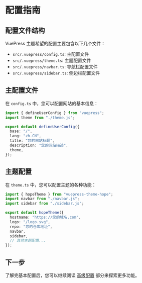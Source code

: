 # 配置指南

## 配置文件结构

VuePress 主题希望的配置主要包含以下几个文件：

- `src/.vuepress/config.ts`: 主配置文件
- `src/.vuepress/theme.ts`: 主题配置文件
- `src/.vuepress/navbar.ts`: 导航栏配置文件
- `src/.vuepress/sidebar.ts`: 侧边栏配置文件

## 主配置文件

在 `config.ts` 中，您可以配置网站的基本信息：

```ts
import { defineUserConfig } from "vuepress";
import theme from "./theme.js";

export default defineUserConfig({
  base: "/",
  lang: "zh-CN",
  title: "您的网站标题",
  description: "您的网站描述",
  theme,
});
```

## 主题配置

在 `theme.ts` 中，您可以配置主题的各种功能：

```ts
import { hopeTheme } from "vuepress-theme-hope";
import navbar from "./navbar.js";
import sidebar from "./sidebar.js";

export default hopeTheme({
  hostname: "https://您的域名.com",
  logo: "/logo.svg",
  repo: "您的仓库地址",
  navbar,
  sidebar,
  // 其他主题配置...
});
```

## 下一步

了解完基本配置后，您可以继续阅读 [高级配置](../advanced/) 部分来探索更多功能。